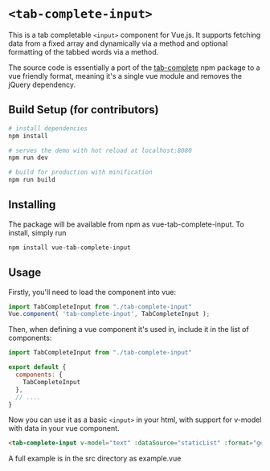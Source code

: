 # `<tab-complete-input>`

This is a tab completable `<input>` component for Vue.js. It supports fetching data from a fixed array and dynamically via a method and optional formatting of the tabbed words via a method.

The source code is essentially a port of the [tab-complete](https://www.npmjs.com/package/tab-complete) npm package to a vue friendly format, meaning it's a single vue module and removes the jQuery dependency.

## Build Setup (for contributors)

``` bash
# install dependencies
npm install

# serves the demo with hot reload at localhost:8080
npm run dev

# build for production with minification
npm run build
```

## Installing
The package will be available from npm as vue-tab-complete-input. To install, simply run

``` bash
npm install vue-tab-complete-input
```

## Usage

Firstly, you'll need to load the component into vue:

``` JavaScript
import TabCompleteInput from "./tab-complete-input"
Vue.component( 'tab-complete-input', TabCompleteInput );
```

Then, when defining a vue component it's used in, include it in the list of components:

``` JavaScript
import TabCompleteInput from "./tab-complete-input"

export default {
  components: {
    TabCompleteInput
  },
  // ....
}
```

Now you can use it as a basic `<input>` in your html, with support for v-model with data in your vue component.

``` html
<tab-complete-input v-model="text" :dataSource="staticList" :format="getFormat" />
```

A full example is in the src directory as example.vue